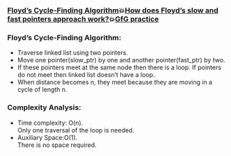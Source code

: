### [Floyd’s Cycle-Finding Algorithm](https://www.geeksforgeeks.org/detect-loop-in-a-linked-list/):boom:[How does Floyd’s slow and fast pointers approach work?](https://www.geeksforgeeks.org/how-does-floyds-slow-and-fast-pointers-approach-work/):boom:[GfG practice](https://practice.geeksforgeeks.org/problems/detect-loop-in-linked-list/1)  
### Floyd’s Cycle-Finding Algorithm:  
   * Traverse linked list using two pointers.
   * Move one pointer(slow_ptr) by one and another pointer(fast_ptr) by two. 
   * If these pointers meet at the same node then there is a loop. If pointers do not meet then linked list doesn’t have a loop.
   * When distance becomes n, they meet because they are moving in a cycle of length n. 
### Complexity Analysis:
   * Time complexity: O(n).  
     Only one traversal of the loop is needed.  
   * Auxiliary Space:O(1).  
    There is no space required.  
